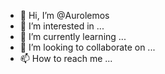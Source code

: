 - 👋 Hi, I’m @Aurolemos
- 👀 I’m interested in ...
- 🌱 I’m currently learning ...
- 💞️ I’m looking to collaborate on ...
- 📫 How to reach me ...

<!---
Aurolemos/Aurolemos is a ✨ special ✨ repository because its `README.md` (this file) appears on your GitHub profile.
You can click the Preview link to take a look at your changes.
--->
